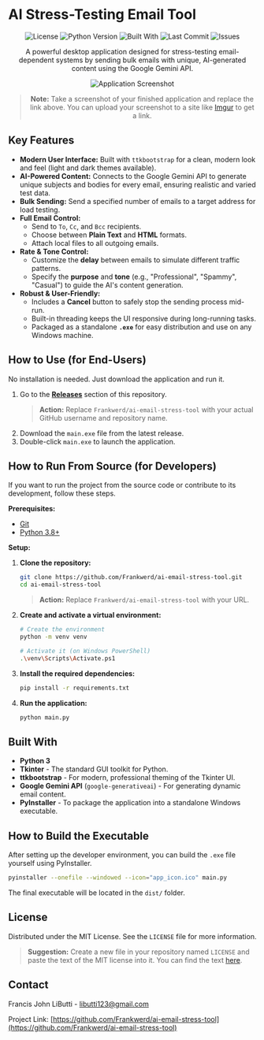 # AI Stress-Testing Email Tool

<div align="center">

![License](https://img.shields.io/github/license/Frankwerd/ai-email-stress-tool?style=for-the-badge)
![Python Version](https://img.shields.io/badge/python-3.8+-blue?style=for-the-badge&logo=python)
![Built With](https://img.shields.io/badge/built%20with-ttkbootstrap-orange?style=for-the-badge)
![Last Commit](https://img.shields.io/github/last-commit/Frankwerd/ai-email-stress-tool?style=for-the-badge&logo=github)
![Issues](https://img.shields.io/github/issues/Frankwerd/ai-email-stress-tool?style=for-the-badge)

</div>

<div align="center">

A powerful desktop application designed for stress-testing email-dependent systems by sending bulk emails with unique, AI-generated content using the Google Gemini API.

![Application Screenshot](<https://i.imgur.com/eecmen9.png>)
> **Note:** Take a screenshot of your finished application and replace the link above. You can upload your screenshot to a site like [Imgur](https'://imgur.com/upload') to get a link.

</div>


## Key Features

- **Modern User Interface:** Built with `ttkbootstrap` for a clean, modern look and feel (light and dark themes available).
- **AI-Powered Content:** Connects to the Google Gemini API to generate unique subjects and bodies for every email, ensuring realistic and varied test data.
- **Bulk Sending:** Send a specified number of emails to a target address for load testing.
- **Full Email Control:**
  - Send to `To`, `Cc`, and `Bcc` recipients.
  - Choose between **Plain Text** and **HTML** formats.
  - Attach local files to all outgoing emails.
- **Rate & Tone Control:**
  - Customize the **delay** between emails to simulate different traffic patterns.
  - Specify the **purpose** and **tone** (e.g., "Professional", "Spammy", "Casual") to guide the AI's content generation.
- **Robust & User-Friendly:**
  - Includes a **Cancel** button to safely stop the sending process mid-run.
  - Built-in threading keeps the UI responsive during long-running tasks.
  - Packaged as a standalone **`.exe`** for easy distribution and use on any Windows machine.

## How to Use (for End-Users)

No installation is needed. Just download the application and run it.

1.  Go to the **[Releases](https://github.com/Frankwerd/ai-email-stress-tool/releases)** section of this repository.
    > **Action:** Replace `Frankwerd/ai-email-stress-tool` with your actual GitHub username and repository name.
2.  Download the `main.exe` file from the latest release.
3.  Double-click `main.exe` to launch the application.

## How to Run From Source (for Developers)

If you want to run the project from the source code or contribute to its development, follow these steps.

**Prerequisites:**
- [Git](https://git-scm.com/downloads)
- [Python 3.8+](https://www.python.org/downloads/)

**Setup:**

1.  **Clone the repository:**
    ```sh
    git clone https://github.com/Frankwerd/ai-email-stress-tool.git
    cd ai-email-stress-tool
    ```
    > **Action:** Replace `Frankwerd/ai-email-stress-tool` with your URL.

2.  **Create and activate a virtual environment:**
    ```sh
    # Create the environment
    python -m venv venv
    
    # Activate it (on Windows PowerShell)
    .\venv\Scripts\Activate.ps1
    ```

3.  **Install the required dependencies:**
    ```sh
    pip install -r requirements.txt
    ```

4.  **Run the application:**
    ```sh
    python main.py
    ```

## Built With

- **Python 3**
- **Tkinter** - The standard GUI toolkit for Python.
- **ttkbootstrap** - For modern, professional theming of the Tkinter UI.
- **Google Gemini API** (`google-generativeai`) - For generating dynamic email content.
- **PyInstaller** - To package the application into a standalone Windows executable.

## How to Build the Executable

After setting up the developer environment, you can build the `.exe` file yourself using PyInstaller.

```sh
pyinstaller --onefile --windowed --icon="app_icon.ico" main.py
```

The final executable will be located in the `dist/` folder.

## License

Distributed under the MIT License. See the `LICENSE` file for more information.
> **Suggestion:** Create a new file in your repository named `LICENSE` and paste the text of the MIT license into it. You can find the text [here](https://opensource.org/licenses/MIT).

## Contact

Francis John LiButti - libutti123@gmail.com

Project Link: [https://github.com/Frankwerd/ai-email-stress-tool](https://github.com/Frankwerd/ai-email-stress-tool)
